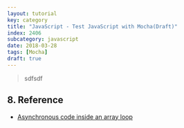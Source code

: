 ```yaml
---
layout: tutorial
key: category
title: "JavaScript - Test JavaScript with Mocha(Draft)"
index: 2406
subcategory: javascript
date: 2018-03-28
tags: [Mocha]
draft: true
---
```


> sdfsdf



## 8. Reference
* [Asynchronous code inside an array loop](https://codeburst.io/asynchronous-code-inside-an-array-loop-c5d704006c99)
